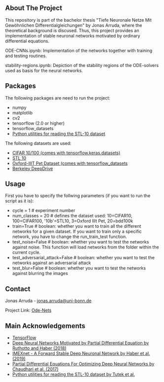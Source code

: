 <!-- ABOUT THE PROJECT -->
## About The Project

This repository is part of the bachelor thesis "Tiefe Neuronale Netze Mit Gewöhnlichen Differentialgleichungen" by Jonas Arruda, where the theoretical background is discused.
Thus, this project provides an implementation of stable neuronal networks motivated by ordinary differential equations.

ODE-CNNs.ipynb: Implementation of the networks together with training and testing routines.

stability-regions.ipynb: Depiction of the stability regions of the ODE-solvers used as basis for the neural networks.

<!-- Packages -->
## Packages

The following packages are need to run the project:
* numpy
* matplotlib
* cv2
* tensorflow (2.0 or higher)
* tensorflow_datasets
* [Python utilities for reading the STL-10 dataset](https://github.com/mttk/STL10)

The following datasets are used:
* [CIFAR 10/100 (comes with tensorflow.keras.datasets)](https://www.cs.toronto.edu/~kriz/cifar.html)
* [STL 10](https://cs.stanford.edu/~acoates/stl10/)
* [Oxford-IIIT Pet Dataset (comes with tensorflow_datasets](https://www.robots.ox.ac.uk/~vgg/data/pets/)
* [Berkeley DeepDrive](https://bdd-data.berkeley.edu)

<!-- Usage -->
## Usage

First you have to specify the follwing parameters (if you want to run the script as it is):
* cycle = 1 # experiment number
* num_classes = 20 # defines the dataset used: 10=CIFAR10, 100=CIFAR100, '10b'=STL10, 3=Oxford IIIt Pet, 20=bdd100k
* train=True # boolean: whether you want to train all the different networks for a given dataset. If you want to train only a specific network, you have to change the run_train_test function.
* test_noise=False # boolean: whether you want to test the networks against noise. This function will load networks from the folder within the current cycle.
* test_adversarial_attack=False # boolean: whether you want to test the networks against an adversarial attack
* test_blur=False # boolean: whether you want to test the networks against blurring the images

<!-- CONTACT -->
## Contact

Jonas Arruda - jonas.arruda@uni-bonn.de

Project Link: [Ode-Nets](https://github.com/arrjon/ode-nets)



<!-- ACKNOWLEDGEMENTS -->
## Main Acknowledgements

* [TensorFlow](https://www.tensorflow.org/tutorials/images/segmentation)
* [Deep Neural Networks Motivated by Partial Differential Equation by Ruthotto and Haber (2018)](https://arxiv.org/abs/1804.04272)
* [IMEXnet - A Forward Stable Deep Neuronal Network by Haber et al. (2019)](https://arxiv.org/pdf/1903.02639.pdf)
* [Partial Differential Equations For Optimizing Deep Neural Networks by Chaudhari et al. (2017)](https://arxiv.org/abs/1704.04932)
* [Python utilities for reading the STL-10 dataset by Tutek et al.](https://github.com/mttk/STL10)


